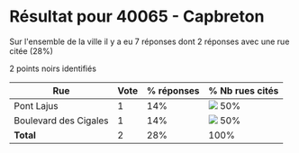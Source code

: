 # Résultat pour 40065 - Capbreton

Sur l'ensemble de la ville il y a eu 7 réponses dont 2 réponses avec une rue citée (28%)

2 points noirs identifiés

| Rue | Vote | % réponses | % Nb rues cités|
|-----|------|------------|----------------|
| Pont Lajus | 1 | 14% | <img src="../../img/bar_50.gif" />&nbsp;50%|
| Boulevard des Cigales | 1 | 14% | <img src="../../img/bar_50.gif" />&nbsp;50%|
| **Total** | 2 | 28% | 100%|
